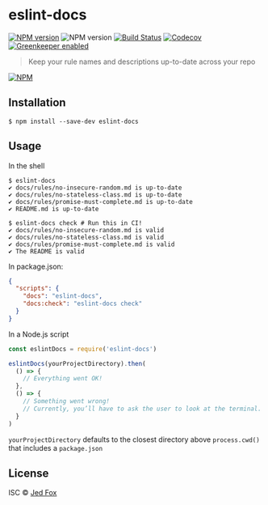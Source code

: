# eslint-docs

[![NPM version](https://img.shields.io/npm/v/eslint-docs.svg?style=flat-square)](https://npmjs.org/package/eslint-docs)
![NPM version](https://img.shields.io/npm/types/eslint-docs.svg?style=flat-square)
[![Build Status](https://img.shields.io/travis/j-f1/eslint-docs/master.svg?style=flat-square)](https://travis-ci.org/j-f1/eslint-docs)
[![Codecov](https://img.shields.io/codecov/c/github/j-f1/eslint-docs.svg?style=flat-square)](https://codecov.io/gh/j-f1/eslint-docs)
[![Greenkeeper enabled](https://img.shields.io/badge/greenkeeper-enabled-00c775.svg?style=flat-square)](https://greenkeeper.io/)

> Keep your rule names and descriptions up-to-date across your repo

[![NPM](https://nodei.co/npm/eslint-docs.png?downloads=true&downloadRank=true&stars=true)](https://nodei.co/npm/eslint-docs/)

## Installation

```console
$ npm install --save-dev eslint-docs
```

## Usage

In the shell

```console
$ eslint-docs
✔ docs/rules/no-insecure-random.md is up-to-date
✔ docs/rules/no-stateless-class.md is up-to-date
✔ docs/rules/promise-must-complete.md is up-to-date
✔ README.md is up-to-date

$ eslint-docs check # Run this in CI!
✔ docs/rules/no-insecure-random.md is valid
✔ docs/rules/no-stateless-class.md is valid
✔ docs/rules/promise-must-complete.md is valid
✔ The README is valid
```

In package.json:

```json
{
  "scripts": {
    "docs": "eslint-docs",
    "docs:check": "eslint-docs check"
  }
}
```

In a Node.js script

```js
const eslintDocs = require('eslint-docs')

eslintDocs(yourProjectDirectory).then(
  () => {
    // Everything went OK!
  },
  () => {
    // Something went wrong!
    // Currently, you’ll have to ask the user to look at the terminal. sorry :(
  }
)
```

`yourProjectDirectory` defaults to the closest directory above `process.cwd()`
that includes a `package.json`

## License

ISC © [Jed Fox](https://j-f1.github.io)
